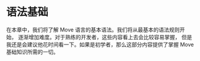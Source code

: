 # 语法基础

在本章中，我们将了解 Move 语言的基本语法。我们将从最基本的语法规则开始，
逐渐增加难度。对于熟练的开发者，这些内容看上去会比较容易掌握，
但是我还是会建议他花时间看一下。如果是初学者，那么这部分内容提供了掌握 Move 基础知识所需的一切。